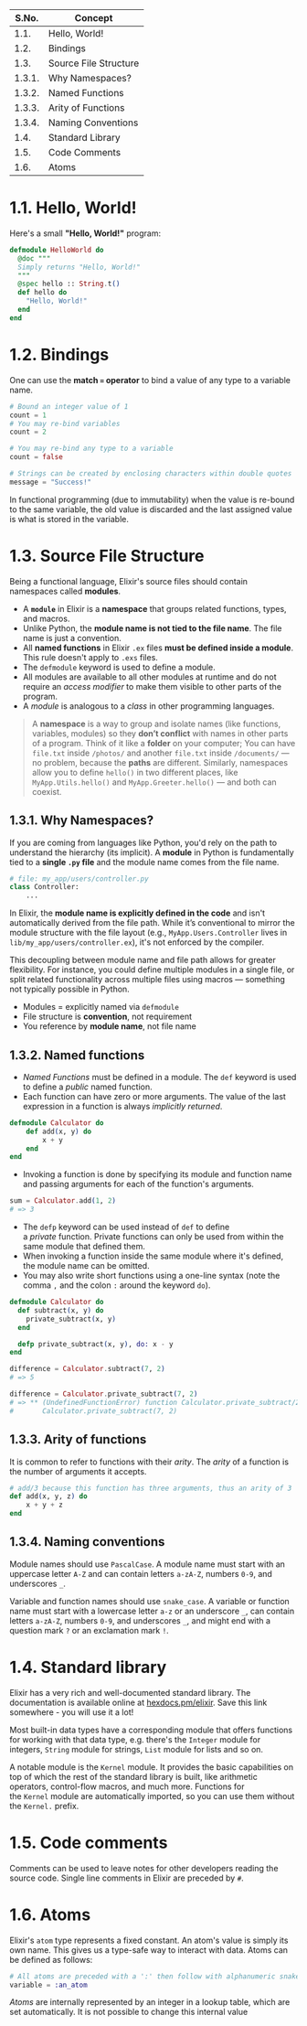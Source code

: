 | S.No.  | Concept               |
| ------ | --------------------- |
| 1.1.   | Hello, World!         |
| 1.2.   | Bindings              |
| 1.3.   | Source File Structure |
| 1.3.1. | Why Namespaces?       |
| 1.3.2. | Named Functions       |
| 1.3.3. | Arity of Functions    |
| 1.3.4. | Naming Conventions    |
| 1.4.   | Standard Library      |
| 1.5.   | Code Comments         |
| 1.6.   | Atoms                 |
# 1.1. Hello, World!
Here's a small **"Hello, World!"** program:
```elixir
defmodule HelloWorld do
  @doc """
  Simply returns "Hello, World!"
  """
  @spec hello :: String.t()
  def hello do
    "Hello, World!"
  end
end
```
# 1.2. Bindings
One can use the **match `=` operator** to bind a value of any type to a variable name.
```elixir
# Bound an integer value of 1
count = 1
# You may re-bind variables
count = 2

# You may re-bind any type to a variable
count = false

# Strings can be created by enclosing characters within double quotes
message = "Success!"
```
In functional programming (due to immutability) when the value is re-bound to the same variable, the old value is discarded and the last assigned value is what is stored in the variable.
# 1.3. Source File Structure
Being a functional language, Elixir's source files should contain namespaces called **modules**.
- A **`module`** in Elixir is a **namespace** that groups related functions, types, and macros.
- Unlike Python, the **module name is not tied to the file name**. The file name is just a convention.
- All **named functions** in Elixir `.ex` files **must be defined inside a module**. This rule doesn't apply to `.exs` files.
- The `defmodule` keyword is used to define a module. 
- All modules are available to all other modules at runtime and do not require an _access modifier_ to make them visible to other parts of the program. 
- A _module_ is analogous to a _class_ in other programming languages.

> A **namespace** is a way to group and isolate names (like functions, variables, modules) so they **don’t conflict** with names in other parts of a program. Think of it like a **folder** on your computer; You can have `file.txt` inside `/photos/` and another `file.txt` inside `/documents/` — no problem, because the **paths** are different. Similarly, namespaces allow you to define `hello()` in two different places, like `MyApp.Utils.hello()` and `MyApp.Greeter.hello()` — and both can coexist.

## 1.3.1. Why Namespaces?
If you are coming from languages like Python, you'd rely on the path to understand the hierarchy (its implicit). A **module** in Python is fundamentally tied to a **single `.py` file** and the module name comes from the file name.
```python
# file: my_app/users/controller.py
class Controller:
    ...
```
In Elixir, the **module name is explicitly defined in the code** and isn't automatically derived from the file path. While it’s conventional to mirror the module structure with the file layout (e.g., `MyApp.Users.Controller` lives in `lib/my_app/users/controller.ex`), it's not enforced by the compiler.

This decoupling between module name and file path allows for greater flexibility. For instance, you could define multiple modules in a single file, or split related functionality across multiple files using macros — something not typically possible in Python.
- Modules = explicitly named via `defmodule`
- File structure is **convention**, not requirement
- You reference by **module name**, not file name
## 1.3.2. Named functions
- _Named Functions_ must be defined in a module. The `def` keyword is used to define a _public_ named function.
- Each function can have zero or more arguments. The value of the last expression in a function is always _implicitly returned_.
```elixir
defmodule Calculator do
	def add(x, y) do
		x + y
	end
end
```
- Invoking a function is done by specifying its module and function name and passing arguments for each of the function's arguments.
```elixir
sum = Calculator.add(1, 2)
# => 3
```
- The `defp` keyword can be used instead of `def` to define a _private_ function. Private functions can only be used from within the same module that defined them.
- When invoking a function inside the same module where it's defined, the module name can be omitted.
- You may also write short functions using a one-line syntax (note the comma `,` and the colon `:` around the keyword `do`).
```elixir
defmodule Calculator do
  def subtract(x, y) do
    private_subtract(x, y)
  end

  defp private_subtract(x, y), do: x - y
end

difference = Calculator.subtract(7, 2)
# => 5

difference = Calculator.private_subtract(7, 2)
# => ** (UndefinedFunctionError) function Calculator.private_subtract/2 is undefined or private
#       Calculator.private_subtract(7, 2)
```
## 1.3.3. Arity of functions
It is common to refer to functions with their _arity_. The _arity_ of a function is the number of arguments it accepts.
```elixir
# add/3 because this function has three arguments, thus an arity of 3
def add(x, y, z) do
	x + y + z
end
```
## 1.3.4. Naming conventions
Module names should use `PascalCase`. A module name must start with an uppercase letter `A-Z` and can contain letters `a-zA-Z`, numbers `0-9`, and underscores `_`.

Variable and function names should use `snake_case`. A variable or function name must start with a lowercase letter `a-z` or an underscore `_`, can contain letters `a-zA-Z`, numbers `0-9`, and underscores `_`, and might end with a question mark `?` or an exclamation mark `!`.
# 1.4. Standard library
Elixir has a very rich and well-documented standard library. The documentation is available online at [hexdocs.pm/elixir](https://hexdocs.pm/elixir/Kernel.html#content). Save this link somewhere - you will use it a lot!

Most built-in data types have a corresponding module that offers functions for working with that data type, e.g. there's the `Integer` module for integers, `String` module for strings, `List` module for lists and so on.

A notable module is the `Kernel` module. It provides the basic capabilities on top of which the rest of the standard library is built, like arithmetic operators, control-flow macros, and much more. Functions for the `Kernel` module are automatically imported, so you can use them without the `Kernel.` prefix.
# 1.5. Code comments
Comments can be used to leave notes for other developers reading the source code. Single line comments in Elixir are preceded by `#`.
# 1.6. Atoms
Elixir's `atom` type represents a fixed constant. An atom's value is simply its own name. This gives us a type-safe way to interact with data. Atoms can be defined as follows:

```elixir
# All atoms are preceded with a ':' then follow with alphanumeric snake-cased characters
variable = :an_atom
```

_Atoms_ are internally represented by an integer in a lookup table, which are set automatically. It is not possible to change this internal value